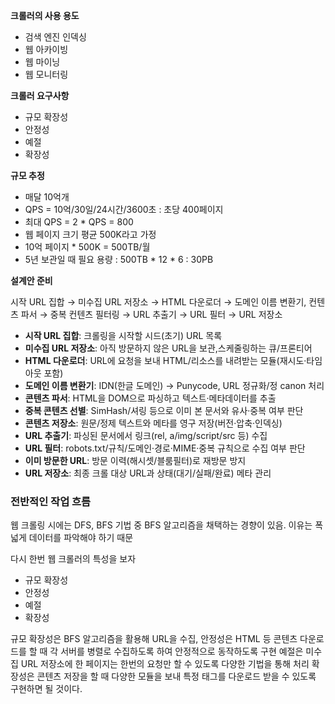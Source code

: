 **크롤러의 사용 용도**

- 검색 엔진 인덱싱
- 웹 아카이빙
- 웹 마이닝
- 웹 모니터링

**크롤러 요구사항**

- 규모 확장성
- 안정성
- 예절
- 확장성

**규모 추정**

- 매달 10억개
- QPS = 10억/30일/24시간/3600초 : 초당 400페이지
- 최대 QPS = 2 * QPS = 800
- 웹 페이지 크기 평균 500K라고 가정
- 10억 페이지 * 500K = 500TB/월
- 5년 보관일 때 필요 용량 : 500TB * 12 * 6 : 30PB

**설계안 준비**

시작 URL 집합 → 미수집 URL 저장소 → HTML 다운로더 → 도메인 이름 변환기, 컨텐츠 파서 → 중복 컨텐츠 필터링 → URL 추출기 → URL 필터 → URL 저장소

- **시작 URL 집합**: 크롤링을 시작할 시드(초기) URL 목록
- **미수집 URL 저장소**: 아직 방문하지 않은 URL을 보관,스케줄링하는 큐/프론티어
- **HTML 다운로더**: URL에 요청을 보내 HTML/리소스를 내려받는 모듈(재시도·타임아웃 포함)
- **도메인 이름 변환기**: IDN(한글 도메인) → Punycode, URL 정규화/정 canon 처리
- **콘텐츠 파서**: HTML을 DOM으로 파싱하고 텍스트·메타데이터를 추출
- **중복 콘텐츠 선별**: SimHash/셔링 등으로 이미 본 문서와 유사·중복 여부 판단
- **콘텐츠 저장소**: 원문/정제 텍스트와 메타를 영구 저장(버전·압축·인덱싱)
- **URL 추출기**: 파싱된 문서에서 링크(rel, a/img/script/src 등) 수집
- **URL 필터**: robots.txt/규칙/도메인·경로·MIME·중복 규칙으로 수집 여부 판단
- **이미 방문한 URL**: 방문 이력(해시셋/블룸필터)로 재방문 방지
- **URL 저장소**: 최종 크롤 대상 URL과 상태(대기/실패/완료) 메타 관리

### 전반적인 작업 흐름

웹 크롤링 시에는 DFS, BFS 기법 중 BFS 알고리즘을 채택하는 경향이 있음. 이유는 폭 넓게 데이터를 파악해야 하기 때문

다시 한번 웹 크롤러의 특성을 보자

- 규모 확장성
- 안정성
- 예절
- 확장성

규모 확장성은 BFS 알고리즘을 활용해 URL을 수집,
안정성은 HTML 등 콘텐츠 다운로드를 할 때 각 서버를 병렬로 수집하도록 하여 안정적으로 동작하도록 구현
예절은 미수집 URL 저장소에 한 페이지는 한번의 요청만 할 수 있도록 다양한 기법을 통해 처리
확장성은 콘텐츠 저장을 할 때 다양한 모듈을 보내 특정 태그를 다운로드 받을 수 있도록 구현하면 될 것이다.
